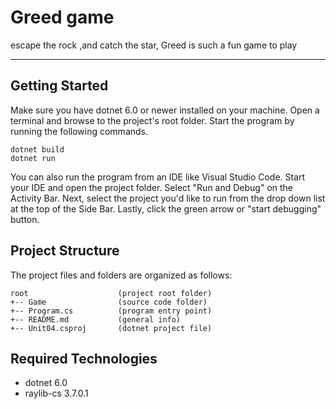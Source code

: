 # Greed game
escape the rock ,and catch the star, Greed is such a fun game to play

---
## Getting Started
Make sure you have dotnet 6.0 or newer installed on your machine. Open 
a terminal and browse to the project's root folder. Start the program 
by running the following commands.
```
dotnet build
dotnet run 
```
You can also run the program from an IDE like Visual Studio Code. 
Start your IDE and open the project folder. Select "Run and Debug" on 
the Activity Bar. Next, select the project you'd like to run from the 
drop down list at the top of the Side Bar. Lastly, click the green 
arrow or "start debugging" button.

## Project Structure
The project files and folders are organized as follows:
```
root                    (project root folder)
+-- Game                (source code folder)
+-- Program.cs          (program entry point)    
+-- README.md           (general info)
+-- Unit04.csproj       (dotnet project file)
```

## Required Technologies
* dotnet 6.0
* raylib-cs 3.7.0.1
